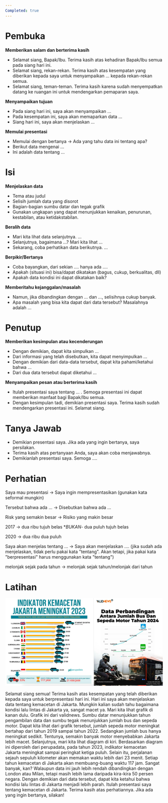 ```yaml
---
Completed: true
---
```


# Pembuka

**Memberikan salam dan berterima kasih**

- Selamat siang, Bapak/Ibu. Terima kasih atas kehadiran Bapak/Ibu semua pada siang hari ini.
- Selamat siang, rekan-rekan. Terima kasih atas kesempatan yang diberikan kepada saya untuk menyampaikan … kepada rekan-rekan semua.
- Selamat siang, teman-teman. Terima kasih karena sudah menyempatkan datang ke ruangan ini untuk mendengarkan pemaparan saya.

**Menyampaikan tujuan**

- Pada siang hari ini, saya akan menyampaikan …
- Pada kesempatan ini, saya akan memaparkan data …
- Siang hari ini, saya akan menjelaskan …

**Memulai presentasi**

- Memulai dengan bertanya -> Ada yang tahu data ini tentang apa?
- Berikut data mengenai …
- Ini adalah data tentang …

# Isi

**Menjelaskan data**

- Tema atau judul
- Selisih jumlah data yang disorot
- Bagian-bagian sumbu datar dan tegak grafik
- Gunakan ungkapan yang dapat menunjukkan kenaikan, penurunan, kestabilan, atau ketidakstabilan.

**Beralih data**

- Mari kita lihat data selanjutnya. …
- Selanjutnya, bagaimana …? Mari kita lihat …
- Sekarang, coba perhatikan data berikutnya. …

**Berpikir/Bertanya**

- Coba bayangkan, dari sekian .... hanya ada ....
- Apakah (situasi ini) bisa/dapat dikatakan (bagus, cukup, berkualitas, dll)
- Apakah data kondisi ini dapat dikatakan baik?

**Memberitahu kejanggalan/masalah**

- Namun, jika dibandingkan dengan ... dan ..., selisihnya cukup banyak.
- Apa masalah yang bisa kita dapat dari data tersebut? Masalahnya adalah ...

# Penutup

**Memberikan kesimpulan atau kecenderungan**

- Dengan demikian, dapat kita simpulkan …
- Dari informasi yang telah disebutkan, kita dapat menyimpulkan …
- Dengan demikian dari data-data tersebut, dapat kita pahami/ketahui bahwa …
- Dari dua data tersebut dapat diketahui ...

**Menyampaikan pesan atau berterima kasih**

- Itulah presentasi saya tentang … . Semoga presentasi ini dapat memberikan manfaat bagi Bapak/Ibu semua.
- Dengan kesimpulan tadi, demikian presentasi saya. Terima kasih sudah mendengarkan presentasi ini. Selamat siang.

# Tanya Jawab

- Demikian presentasi saya. Jika ada yang ingin bertanya, saya persilakan.
- Terima kasih atas pertanyaan Anda, saya akan coba menjawabnya.
- Demikianlah presentasi saya. Semoga ....

# Perhatian

Saya mau presentasi -> Saya ingin mempresentasikan (gunakan kata seformal mungkin)

Tersebut bahwa ada ... -> Disebutkan bahwa ada …

Risk yang semakin besar -> Risiko yang makin besar

2017 -> dua ribu tujuh belas **BUKAN*- dua puluh tujuh belas

2020 -> dua ribu dua puluh

Saya akan menjelas tentang … -> Saya akan menjelaskan …. (jika sudah ada menjelaskan, tidak perlu pakai kata "tentang". Akan tetapi, jika pakai kata "berpresentasi" harus menggunakan kata "tentang")

melonjak sejak pada tahun -> melonjak sejak tahun/melonjak dari tahun

# Latihan

![Rekapitulasi1](assets/Rekapitulasi1.webp)

Selamat siang semua! Terima kasih atas kesempatan yang telah diberikan kepada saya untuk berpresentasi hari ini. Hari ini saya akan menjelaskan data tentang kemacetan di Jakarta. Mungkin kalian sudah tahu bagaimana kondisi lalu lintas di Jakarta ya, sangat macet ya. Mari kita lihat grafik di kanan dulu. Grafik ini dari validnews. Sumbu datar menunjukkan tahun pengambilan data dan sumbu tegak menunjukkan jumlah bus dan sepeda motor. Dapat kita lihat dari grafik tersebut, jumlah sepeda motor meningkat bertahap dari tahun 2019 sampai tahun 2022. Sedangkan jumlah bus hanya meningkat sedikit. Tentunya, semakin banyak motor menyebabkan Jakarta lebih macet. Selanjutnya, mari kita lihat diagram di kiri. Berdasarkan diagram ini diperoleh dari perupadata, pada tahun 2023, indikator kemacetan Jakarta meningkat sampai peringkat ketiga puluh. Selain itu, perjalanan sejauh sepuluh kilometer akan memakan waktu lebih dari 23 menit. Setiap tahun kemacetan di Jakarta akan membuang-buang waktu 117 jam. Sangat banyak, kan? Walaupun data ini jauh lebih rendah dibandingkan dengan London atau Milan, tetapi masih lebih lama daripada kira-kira 50 persen negara. Dengan demikian dari data tersebut, dapat kita ketahui bahwa kondisi lalu lintas di Jakarta menjadi lebih parah. Itulah presentasi saya tentang kemacetan di Jakarta. Terima kasih atas perhatiannya. Jika ada yang ingin bertanya, silakan!
